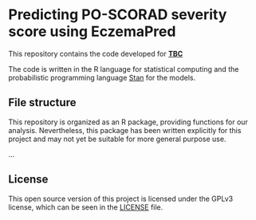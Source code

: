 # Predicting PO-SCORAD severity score using EczemaPred

This repository contains the code developed for [**TBC**](#)

The code is written in the R language for statistical computing and the probabilistic programming language [Stan](https://mc-stan.org/) for the models.

## File structure

This repository is organized as an R package, providing functions for our analysis.
Nevertheless, this package has been written explicitly for this project and may not yet be suitable for more general purpose use.

...

## License

This open source version of this project is licensed under the GPLv3 license, which can be seen in the [LICENSE](LICENSE) file.
